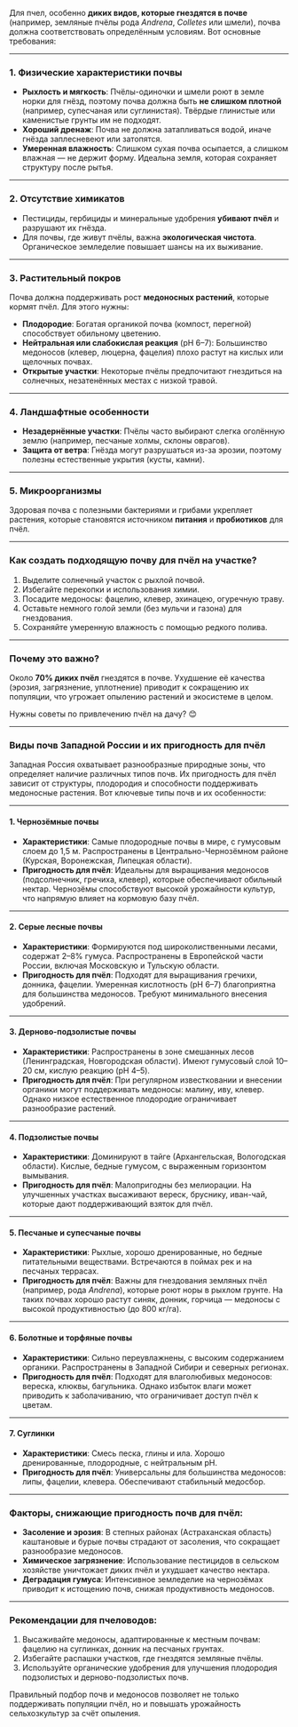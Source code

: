 Для пчел, особенно **диких видов, которые гнездятся в почве** (например, земляные пчёлы рода *Andrena*, *Colletes* или шмели), почва должна соответствовать определённым условиям. Вот основные требования:

---

### **1. Физические характеристики почвы**

- **Рыхлость и мягкость**:
  Пчёлы-одиночки и шмели роют в земле норки для гнёзд, поэтому почва должна быть **не слишком плотной** (например, супесчаная или суглинистая). Твёрдые глинистые или каменистые грунты им не подходят.
- **Хороший дренаж**:
  Почва не должна затапливаться водой, иначе гнёзда заплесневеют или затопятся.
- **Умеренная влажность**:
  Слишком сухая почва осыпается, а слишком влажная — не держит форму. Идеальна земля, которая сохраняет структуру после рытья.

---

### **2. Отсутствие химикатов**

- Пестициды, гербициды и минеральные удобрения **убивают пчёл** и разрушают их гнёзда.
- Для почвы, где живут пчёлы, важна **экологическая чистота**. Органическое земледелие повышает шансы на их выживание.

---

### **3. Растительный покров**

Почва должна поддерживать рост **медоносных растений**, которые кормят пчёл. Для этого нужны:

- **Плодородие**: Богатая органикой почва (компост, перегной) способствует обильному цветению.
- **Нейтральная или слабокислая реакция** (pH 6–7): Большинство медоносов (клевер, люцерна, фацелия) плохо растут на кислых или щелочных почвах.
- **Открытые участки**: Некоторые пчёлы предпочитают гнездиться на солнечных, незатенённых местах с низкой травой.

---

### **4. Ландшафтные особенности**

- **Незадернённые участки**: Пчёлы часто выбирают слегка оголённую землю (например, песчаные холмы, склоны оврагов).
- **Защита от ветра**: Гнёзда могут разрушаться из-за эрозии, поэтому полезны естественные укрытия (кусты, камни).

---

### **5. Микроорганизмы**

Здоровая почва с полезными бактериями и грибами укрепляет растения, которые становятся источником **питания** и **пробиотиков** для пчёл.

---

### **Как создать подходящую почву для пчёл на участке?**

1. Выделите солнечный участок с рыхлой почвой.
2. Избегайте перекопки и использования химии.
3. Посадите медоносы: фацелию, клевер, эхинацею, огуречную траву.
4. Оставьте немного голой земли (без мульчи и газона) для гнездования.
5. Сохраняйте умеренную влажность с помощью редкого полива.

---

### **Почему это важно?**

Около **70% диких пчёл** гнездятся в почве. Ухудшение её качества (эрозия, загрязнение, уплотнение) приводит к сокращению их популяции, что угрожает опылению растений и экосистеме в целом.

Нужны советы по привлечению пчёл на дачу? 😊

---

### Виды почв Западной России и их пригодность для пчёл

Западная Россия охватывает разнообразные природные зоны, что определяет наличие различных типов почв. Их пригодность для пчёл зависит от структуры, плодородия и способности поддерживать медоносные растения. Вот ключевые типы почв и их особенности:

---

#### 1. **Чернозёмные почвы**

- **Характеристики**: Самые плодородные почвы в мире, с гумусовым слоем до 1,5 м. Распространены в Центрально-Чернозёмном районе (Курская, Воронежская, Липецкая области).
- **Пригодность для пчёл**: Идеальны для выращивания медоносов (подсолнечник, гречиха, клевер), которые обеспечивают обильный нектар. Чернозёмы способствуют высокой урожайности культур, что напрямую влияет на кормовую базу пчёл.

---

#### 2. **Серые лесные почвы**

- **Характеристики**: Формируются под широколиственными лесами, содержат 2–8% гумуса. Распространены в Европейской части России, включая Московскую и Тульскую области.
- **Пригодность для пчёл**: Подходят для выращивания гречихи, донника, фацелии. Умеренная кислотность (pH 6–7) благоприятна для большинства медоносов. Требуют минимального внесения удобрений.

---

#### 3. **Дерново-подзолистые почвы**

- **Характеристики**: Распространены в зоне смешанных лесов (Ленинградская, Новгородская области). Имеют гумусовый слой 10–20 см, кислую реакцию (pH 4–5).
- **Пригодность для пчёл**: При регулярном известковании и внесении органики могут поддерживать медоносы: малину, иву, клевер. Однако низкое естественное плодородие ограничивает разнообразие растений.

---

#### 4. **Подзолистые почвы**

- **Характеристики**: Доминируют в тайге (Архангельская, Вологодская области). Кислые, бедные гумусом, с выраженным горизонтом вымывания.
- **Пригодность для пчёл**: Малопригодны без мелиорации. На улучшенных участках высаживают вереск, бруснику, иван-чай, которые дают поддерживающий взяток для пчёл.

---

#### 5. **Песчаные и супесчаные почвы**

- **Характеристики**: Рыхлые, хорошо дренированные, но бедные питательными веществами. Встречаются в поймах рек и на песчаных террасах.
- **Пригодность для пчёл**: Важны для гнездования земляных пчёл (например, рода *Andrena*), которые роют норы в рыхлом грунте. На таких почвах хорошо растут синяк, донник, горчица — медоносы с высокой продуктивностью (до 800 кг/га).

---

#### 6. **Болотные и торфяные почвы**

- **Характеристики**: Сильно переувлажнены, с высоким содержанием органики. Распространены в Западной Сибири и северных регионах.
- **Пригодность для пчёл**: Подходят для влаголюбивых медоносов: вереска, клюквы, багульника. Однако избыток влаги может приводить к заболачиванию, что ограничивает доступ пчёл к цветам.

---

#### 7. **Суглинки**

- **Характеристики**: Смесь песка, глины и ила. Хорошо дренированные, плодородные, с нейтральным pH.
- **Пригодность для пчёл**: Универсальны для большинства медоносов: липы, фацелии, клевера. Обеспечивают стабильный медосбор.

---

### Факторы, снижающие пригодность почв для пчёл:

- **Засоление и эрозия**: В степных районах (Астраханская область) каштановые и бурые почвы страдают от засоления, что сокращает разнообразие медоносов.
- **Химическое загрязнение**: Использование пестицидов в сельском хозяйстве уничтожает диких пчёл и ухудшает качество нектара.
- **Деградация гумуса**: Интенсивное земледелие на чернозёмах приводит к истощению почв, снижая продуктивность медоносов.

---

### Рекомендации для пчеловодов:

1. Высаживайте медоносы, адаптированные к местным почвам: фацелию на суглинках, донник на песчаных грунтах.
2. Избегайте распашки участков, где гнездятся земляные пчёлы.
3. Используйте органические удобрения для улучшения плодородия подзолистых и дерново-подзолистых почв.

Правильный подбор почв и медоносов позволяет не только поддерживать популяции пчёл, но и повышать урожайность сельхозкультур за счёт опыления.
